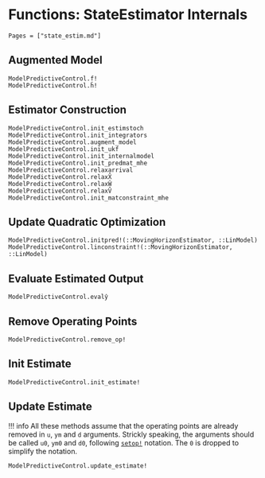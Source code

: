 # Functions: StateEstimator Internals

```@contents
Pages = ["state_estim.md"]
```

## Augmented Model

```@docs
ModelPredictiveControl.f̂!
ModelPredictiveControl.ĥ!
```

## Estimator Construction

```@docs
ModelPredictiveControl.init_estimstoch
ModelPredictiveControl.init_integrators
ModelPredictiveControl.augment_model
ModelPredictiveControl.init_ukf
ModelPredictiveControl.init_internalmodel
ModelPredictiveControl.init_predmat_mhe
ModelPredictiveControl.relaxarrival
ModelPredictiveControl.relaxX̂
ModelPredictiveControl.relaxŴ
ModelPredictiveControl.relaxV̂
ModelPredictiveControl.init_matconstraint_mhe
```

## Update Quadratic Optimization

```@docs
ModelPredictiveControl.initpred!(::MovingHorizonEstimator, ::LinModel)
ModelPredictiveControl.linconstraint!(::MovingHorizonEstimator, ::LinModel)
```

## Evaluate Estimated Output

```@docs
ModelPredictiveControl.evalŷ
```

## Remove Operating Points

```@docs
ModelPredictiveControl.remove_op!
```

## Init Estimate

```@docs
ModelPredictiveControl.init_estimate!
```

## Update Estimate

!!! info
    All these methods assume that the operating points are already removed in `u`, `ym`
    and `d` arguments. Strickly speaking, the arguments should be called `u0`, `ym0` and
    `d0`, following [`setop!`](@ref) notation. The `0` is dropped to simplify the notation.

```@docs
ModelPredictiveControl.update_estimate!
```
